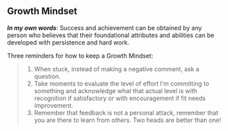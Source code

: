 ## Growth Mindset
***In my own words***: Success and achievement can be obtained by any person who believes that their foundational attributes and abilities can be developed with persistence and hard work.

Three reminders for how to keep a Growth Mindset:
>1.  When stuck, instead of making a negative comment, ask a question.
>2.  Take moments to evaluate the level of effort I'm committing to something and acknowledge what that actual level is with recognition if satisfactory or with encouragement if fit needs improvement.
>3.  Remember that feedback is not a personal attack, remember that you are there to learn from others. Two heads are better than one!
